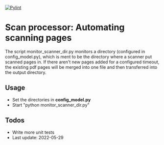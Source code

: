 [![Pylint](https://github.com/mstuebner/ScanProcessor/actions/workflows/pylint.yml/badge.svg?branch=master)](https://github.com/mstuebner/EvernoteSync/actions/workflows/pylint.yml)

# Scan processor: Automating scanning pages

The script monitor_scanner_dir.py monitors a directory (configured in config_model.py), which is ment to
be the directory where a scanner put scanned pages in. If there aren't new pages added for a configured
timeout, the existing pdf pages will be merged into one file and then transferred into the output directory.

## Usage

- Set the directories in **config_model.py**
- Start "python monitor_scanner_dir.py"

## Todos

- Write more unit tests
- Last update: 2022-05-29